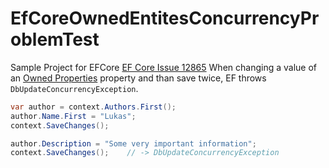# EfCoreOwnedEntitesConcurrencyProblemTest

Sample Project for EFCore [EF Core Issue 12865](https://github.com/aspnet/EntityFrameworkCore/issues/12865)
When changing a value of an [Owned Properties](https://docs.microsoft.com/en-us/ef/core/modeling/owned-entities) property and than save twice, EF throws `DbUpdateConcurrencyException`.

```csharp
var author = context.Authors.First();
author.Name.First = "Lukas";
context.SaveChanges();

author.Description = "Some very important information";
context.SaveChanges();    // -> DbUpdateConcurrencyException
```
